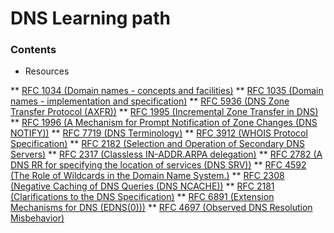 # DNS Learning path

### Contents

* Resources

** [RFC 1034 (Domain names - concepts and facilities)](RFC/rfc1034)
** [RFC 1035 (Domain names - implementation and specification)](RFC/rfc1035)
** [RFC 5936 (DNS Zone Transfer Protocol (AXFR))](RFC/rfc5936)
** [RFC 1995 (Incremental Zone Transfer in DNS)](RFC/rfc1995)
** [RFC 1996 (A Mechanism for Prompt Notification of Zone Changes (DNS NOTIFY))](RFC/rfc1996)
** [RFC 7719 (DNS Terminology)](RFC/rfc7719)
** [RFC 3912 (WHOIS Protocol Specification)](RFC/rfc3912)
** [RFC 2182 (Selection and Operation of Secondary DNS Servers)](RFC/rfc2182)
** [RFC 2317 (Classless IN-ADDR.ARPA delegation)](RFC/rfc2317)
** [RFC 2782 (A DNS RR for specifying the location of services (DNS SRV))](RFC/rfc2782)
** [RFC 4592 (The Role of Wildcards in the Domain Name System.)](RFC/rfc4592)
** [RFC 2308 (Negative Caching of DNS Queries (DNS NCACHE))](RFC/rfc2308)
** [RFC 2181 (Clarifications to the DNS Specification)](RFC/rfc2181)
** [RFC 6891 (Extension Mechanisms for DNS (EDNS(0)))](RFC/rfc6891)
** [RFC 4697 (Observed DNS Resolution Misbehavior)](RFC/rfc4697)
